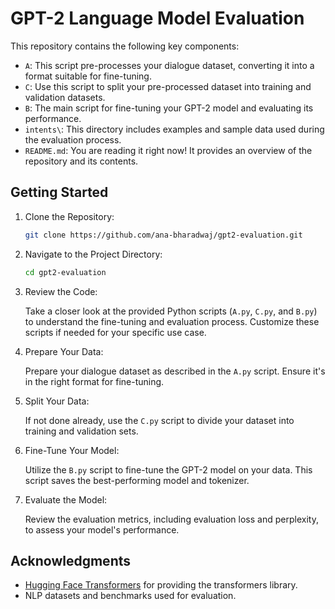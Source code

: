 # GPT-2 Language Model Evaluation
This repository contains the following key components:

- `A`: This script pre-processes your dialogue dataset, converting it into a format suitable for fine-tuning.
- `C`: Use this script to split your pre-processed dataset into training and validation datasets.
- `B`: The main script for fine-tuning your GPT-2 model and evaluating its performance.
- `intents\`: This directory includes examples and sample data used during the evaluation process.
- `README.md`: You are reading it right now! It provides an overview of the repository and its contents.

## Getting Started

1. Clone the Repository:

   ```sh
   git clone https://github.com/ana-bharadwaj/gpt2-evaluation.git
   ```

2. Navigate to the Project Directory:

   ```sh
   cd gpt2-evaluation
   ```

3. Review the Code:

   Take a closer look at the provided Python scripts (`A.py`, `C.py`, and `B.py`) to understand the fine-tuning and evaluation process. Customize these scripts if needed for your specific use case.

4. Prepare Your Data:

   Prepare your dialogue dataset as described in the `A.py` script. Ensure it's in the right format for fine-tuning.

5. Split Your Data:

   If not done already, use the `C.py` script to divide your dataset into training and validation sets.

6. Fine-Tune Your Model:

   Utilize the `B.py` script to fine-tune the GPT-2 model on your data. This script saves the best-performing model and tokenizer.

7. Evaluate the Model:

   Review the evaluation metrics, including evaluation loss and perplexity, to assess your model's performance.


## Acknowledgments

- [Hugging Face Transformers](https://huggingface.co/transformers) for providing the transformers library.
- NLP datasets and benchmarks used for evaluation.
